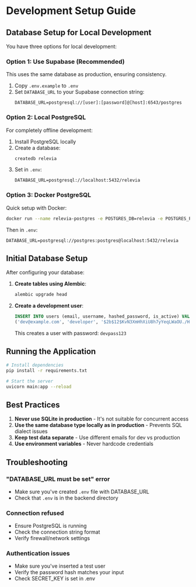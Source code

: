 # Development Setup Guide

## Database Setup for Local Development

You have three options for local development:

### Option 1: Use Supabase (Recommended)
This uses the same database as production, ensuring consistency.

1. Copy `.env.example` to `.env`
2. Set `DATABASE_URL` to your Supabase connection string:
   ```
   DATABASE_URL=postgresql://[user]:[password]@[host]:6543/postgres
   ```

### Option 2: Local PostgreSQL
For completely offline development:

1. Install PostgreSQL locally
2. Create a database:
   ```bash
   createdb relevia
   ```
3. Set in `.env`:
   ```
   DATABASE_URL=postgresql://localhost:5432/relevia
   ```

### Option 3: Docker PostgreSQL
Quick setup with Docker:

```bash
docker run --name relevia-postgres -e POSTGRES_DB=relevia -e POSTGRES_PASSWORD=postgres -p 5432:5432 -d postgres:15
```

Then in `.env`:
```
DATABASE_URL=postgresql://postgres:postgres@localhost:5432/relevia
```

## Initial Database Setup

After configuring your database:

1. **Create tables using Alembic**:
   ```bash
   alembic upgrade head
   ```

2. **Create a development user**:
   ```sql
   INSERT INTO users (email, username, hashed_password, is_active) VALUES
   ('dev@example.com', 'developer', '$2b$12$KvN3XmHhXiU8h7yYeqLWaOU./H0kKhJVmZfbQj9O3xlx7lAKfKYhq', true);
   ```
   This creates a user with password: `devpass123`

## Running the Application

```bash
# Install dependencies
pip install -r requirements.txt

# Start the server
uvicorn main:app --reload
```

## Best Practices

1. **Never use SQLite in production** - It's not suitable for concurrent access
2. **Use the same database type locally as in production** - Prevents SQL dialect issues
3. **Keep test data separate** - Use different emails for dev vs production
4. **Use environment variables** - Never hardcode credentials

## Troubleshooting

### "DATABASE_URL must be set" error
- Make sure you've created `.env` file with DATABASE_URL
- Check that `.env` is in the backend directory

### Connection refused
- Ensure PostgreSQL is running
- Check the connection string format
- Verify firewall/network settings

### Authentication issues
- Make sure you've inserted a test user
- Verify the password hash matches your input
- Check SECRET_KEY is set in .env